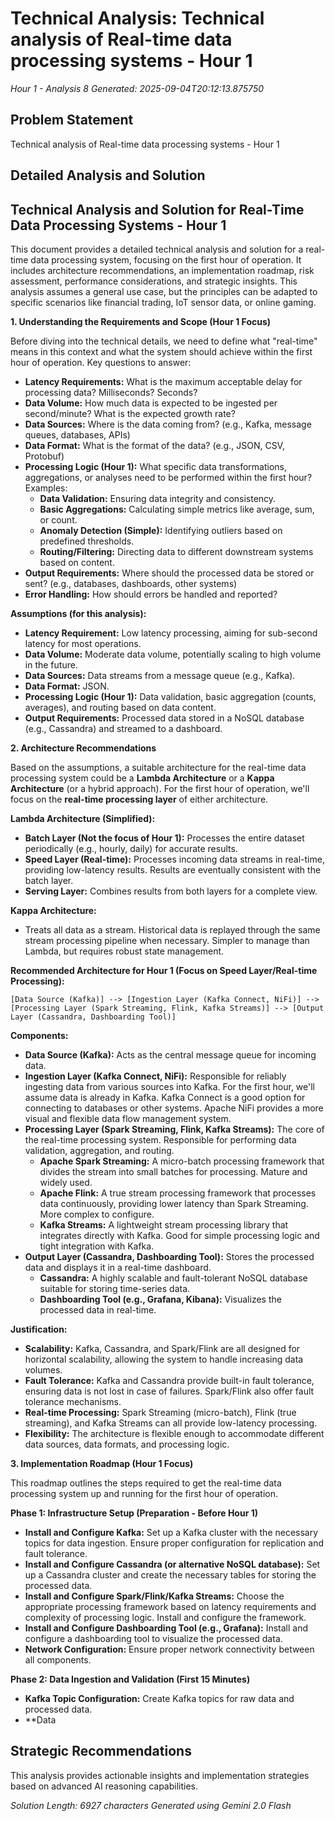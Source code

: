 # Technical Analysis: Technical analysis of Real-time data processing systems - Hour 1
*Hour 1 - Analysis 8*
*Generated: 2025-09-04T20:12:13.875750*

## Problem Statement
Technical analysis of Real-time data processing systems - Hour 1

## Detailed Analysis and Solution
## Technical Analysis and Solution for Real-Time Data Processing Systems - Hour 1

This document provides a detailed technical analysis and solution for a real-time data processing system, focusing on the first hour of operation.  It includes architecture recommendations, an implementation roadmap, risk assessment, performance considerations, and strategic insights. This analysis assumes a general use case, but the principles can be adapted to specific scenarios like financial trading, IoT sensor data, or online gaming.

**1. Understanding the Requirements and Scope (Hour 1 Focus)**

Before diving into the technical details, we need to define what "real-time" means in this context and what the system should achieve within the first hour of operation. Key questions to answer:

* **Latency Requirements:** What is the maximum acceptable delay for processing data? Milliseconds? Seconds?
* **Data Volume:** How much data is expected to be ingested per second/minute? What is the expected growth rate?
* **Data Sources:** Where is the data coming from? (e.g., Kafka, message queues, databases, APIs)
* **Data Format:**  What is the format of the data? (e.g., JSON, CSV, Protobuf)
* **Processing Logic (Hour 1):** What specific data transformations, aggregations, or analyses need to be performed within the first hour?  Examples:
    * **Data Validation:**  Ensuring data integrity and consistency.
    * **Basic Aggregations:** Calculating simple metrics like average, sum, or count.
    * **Anomaly Detection (Simple):** Identifying outliers based on predefined thresholds.
    * **Routing/Filtering:**  Directing data to different downstream systems based on content.
* **Output Requirements:** Where should the processed data be stored or sent? (e.g., databases, dashboards, other systems)
* **Error Handling:** How should errors be handled and reported?

**Assumptions (for this analysis):**

* **Latency Requirement:**  Low latency processing, aiming for sub-second latency for most operations.
* **Data Volume:** Moderate data volume, potentially scaling to high volume in the future.
* **Data Sources:**  Data streams from a message queue (e.g., Kafka).
* **Data Format:** JSON.
* **Processing Logic (Hour 1):** Data validation, basic aggregation (counts, averages), and routing based on data content.
* **Output Requirements:** Processed data stored in a NoSQL database (e.g., Cassandra) and streamed to a dashboard.

**2. Architecture Recommendations**

Based on the assumptions, a suitable architecture for the real-time data processing system could be a **Lambda Architecture** or a **Kappa Architecture** (or a hybrid approach). For the first hour of operation, we'll focus on the **real-time processing layer** of either architecture.

**Lambda Architecture (Simplified):**

*   **Batch Layer (Not the focus of Hour 1):** Processes the entire dataset periodically (e.g., hourly, daily) for accurate results.
*   **Speed Layer (Real-time):** Processes incoming data streams in real-time, providing low-latency results.  Results are eventually consistent with the batch layer.
*   **Serving Layer:**  Combines results from both layers for a complete view.

**Kappa Architecture:**

*   Treats all data as a stream.  Historical data is replayed through the same stream processing pipeline when necessary.  Simpler to manage than Lambda, but requires robust state management.

**Recommended Architecture for Hour 1 (Focus on Speed Layer/Real-time Processing):**

```
[Data Source (Kafka)] --> [Ingestion Layer (Kafka Connect, NiFi)] --> [Processing Layer (Spark Streaming, Flink, Kafka Streams)] --> [Output Layer (Cassandra, Dashboarding Tool)]
```

**Components:**

*   **Data Source (Kafka):**  Acts as the central message queue for incoming data.
*   **Ingestion Layer (Kafka Connect, NiFi):** Responsible for reliably ingesting data from various sources into Kafka.  For the first hour, we'll assume data is already in Kafka.  Kafka Connect is a good option for connecting to databases or other systems. Apache NiFi provides a more visual and flexible data flow management system.
*   **Processing Layer (Spark Streaming, Flink, Kafka Streams):** The core of the real-time processing system. Responsible for performing data validation, aggregation, and routing.
    *   **Apache Spark Streaming:**  A micro-batch processing framework that divides the stream into small batches for processing.  Mature and widely used.
    *   **Apache Flink:**  A true stream processing framework that processes data continuously, providing lower latency than Spark Streaming.  More complex to configure.
    *   **Kafka Streams:**  A lightweight stream processing library that integrates directly with Kafka.  Good for simple processing logic and tight integration with Kafka.
*   **Output Layer (Cassandra, Dashboarding Tool):** Stores the processed data and displays it in a real-time dashboard.
    *   **Cassandra:** A highly scalable and fault-tolerant NoSQL database suitable for storing time-series data.
    *   **Dashboarding Tool (e.g., Grafana, Kibana):**  Visualizes the processed data in real-time.

**Justification:**

*   **Scalability:** Kafka, Cassandra, and Spark/Flink are all designed for horizontal scalability, allowing the system to handle increasing data volumes.
*   **Fault Tolerance:** Kafka and Cassandra provide built-in fault tolerance, ensuring data is not lost in case of failures. Spark/Flink also offer fault tolerance mechanisms.
*   **Real-time Processing:** Spark Streaming (micro-batch), Flink (true streaming), and Kafka Streams can all provide low-latency processing.
*   **Flexibility:**  The architecture is flexible enough to accommodate different data sources, data formats, and processing logic.

**3. Implementation Roadmap (Hour 1 Focus)**

This roadmap outlines the steps required to get the real-time data processing system up and running for the first hour of operation.

**Phase 1: Infrastructure Setup (Preparation - Before Hour 1)**

*   **Install and Configure Kafka:**  Set up a Kafka cluster with the necessary topics for data ingestion. Ensure proper configuration for replication and fault tolerance.
*   **Install and Configure Cassandra (or alternative NoSQL database):**  Set up a Cassandra cluster and create the necessary tables for storing the processed data.
*   **Install and Configure Spark/Flink/Kafka Streams:**  Choose the appropriate processing framework based on latency requirements and complexity of processing logic. Install and configure the framework.
*   **Install and Configure Dashboarding Tool (e.g., Grafana):** Install and configure a dashboarding tool to visualize the processed data.
*   **Network Configuration:** Ensure proper network connectivity between all components.

**Phase 2: Data Ingestion and Validation (First 15 Minutes)**

*   **Kafka Topic Configuration:** Create Kafka topics for raw data and processed data.
*   **Data

## Strategic Recommendations
This analysis provides actionable insights and implementation strategies
based on advanced AI reasoning capabilities.

*Solution Length: 6927 characters*
*Generated using Gemini 2.0 Flash*
